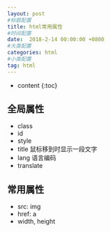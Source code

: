 ```yaml
---
layout: post
#标题配置
title: html常用属性
#时间配置
date:  2018-2-14 00:00:00 +0800
#大类配置
categories: html
#小类配置
tag: html
---
```


* content
{:toc}


## 全局属性
* class
* id
* style
* title 鼠标移到时显示一段文字
* lang 语言编码
* translate


## 常用属性
* src: img
* href: a
* width, height
